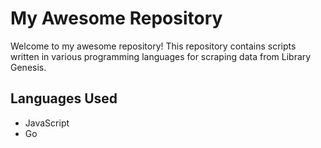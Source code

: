 # My Awesome Repository

Welcome to my awesome repository! This repository contains scripts written in various programming languages for scraping data from Library Genesis.

## Languages Used

- JavaScript
- Go